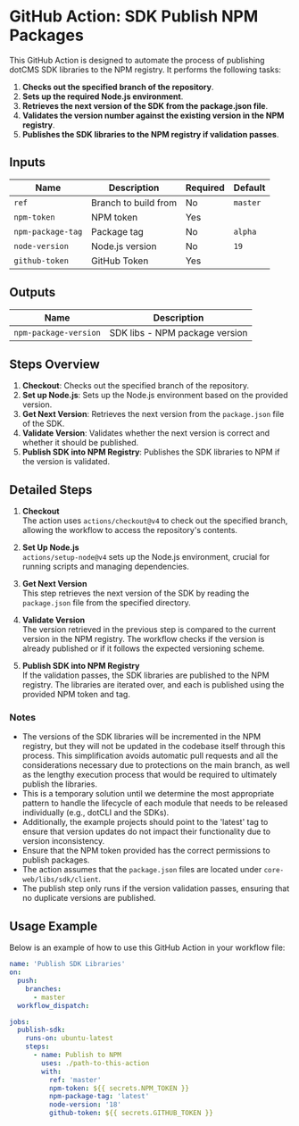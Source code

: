 # GitHub Action: SDK Publish NPM Packages

This GitHub Action is designed to automate the process of publishing dotCMS SDK libraries to the NPM registry. It performs the following tasks:

1. **Checks out the specified branch of the repository**.
2. **Sets up the required Node.js environment**.
3. **Retrieves the next version of the SDK from the package.json file**.
4. **Validates the version number against the existing version in the NPM registry**.
5. **Publishes the SDK libraries to the NPM registry if validation passes**.

## Inputs

| Name             | Description                       | Required | Default |
|------------------|-----------------------------------|----------|---------|
| `ref`            | Branch to build from              | No       | `master`|
| `npm-token`      | NPM token                         | Yes      |         |
| `npm-package-tag`| Package tag                       | No       | `alpha` |
| `node-version`   | Node.js version                   | No       | `19`    |
| `github-token`   | GitHub Token                      | Yes      |         |

## Outputs

| Name                 | Description                           |
|----------------------|---------------------------------------|
| `npm-package-version`| SDK libs - NPM package version        |

## Steps Overview

1. **Checkout**: Checks out the specified branch of the repository.
2. **Set up Node.js**: Sets up the Node.js environment based on the provided version.
3. **Get Next Version**: Retrieves the next version from the `package.json` file of the SDK.
4. **Validate Version**: Validates whether the next version is correct and whether it should be published.
5. **Publish SDK into NPM Registry**: Publishes the SDK libraries to NPM if the version is validated.

## Detailed Steps

1. **Checkout**  
   The action uses `actions/checkout@v4` to check out the specified branch, allowing the workflow to access the repository's contents.

2. **Set Up Node.js**  
   `actions/setup-node@v4` sets up the Node.js environment, crucial for running scripts and managing dependencies.

3. **Get Next Version**  
   This step retrieves the next version of the SDK by reading the `package.json` file from the specified directory.

4. **Validate Version**  
   The version retrieved in the previous step is compared to the current version in the NPM registry. The workflow checks if the version is already published or if it follows the expected versioning scheme.

5. **Publish SDK into NPM Registry**  
   If the validation passes, the SDK libraries are published to the NPM registry. The libraries are iterated over, and each is published using the provided NPM token and tag.

### Notes

- The versions of the SDK libraries will be incremented in the NPM registry, but they will not be updated in the codebase itself through this process. This simplification avoids automatic pull requests and all the considerations necessary due to protections on the main branch, as well as the lengthy execution process that would be required to ultimately publish the libraries.
- This is a temporary solution until we determine the most appropriate pattern to handle the lifecycle of each module that needs to be released individually (e.g., dotCLI and the SDKs).
- Additionally, the example projects should point to the 'latest' tag to ensure that version updates do not impact their functionality due to version inconsistency.
- Ensure that the NPM token provided has the correct permissions to publish packages.
- The action assumes that the `package.json` files are located under `core-web/libs/sdk/client`.
- The publish step only runs if the version validation passes, ensuring that no duplicate versions are published.

## Usage Example

Below is an example of how to use this GitHub Action in your workflow file:

```yaml
name: 'Publish SDK Libraries'
on:
  push:
    branches:
      - master
  workflow_dispatch:

jobs:
  publish-sdk:
    runs-on: ubuntu-latest
    steps:
      - name: Publish to NPM
        uses: ./path-to-this-action
        with:
          ref: 'master'
          npm-token: ${{ secrets.NPM_TOKEN }}
          npm-package-tag: 'latest'
          node-version: '18'
          github-token: ${{ secrets.GITHUB_TOKEN }}
```